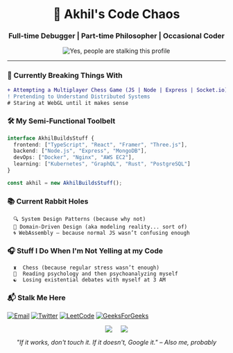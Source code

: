 <h1 align="center">🧃 Akhil's Code Chaos</h1>
<h3 align="center">Full-time Debugger | Part-time Philosopher | Occasional Coder</h3>

<p align="center">
  <img src="https://komarev.com/ghpvc/?username=silky-x0&color=4B0082&style=flat-square" alt="Yes, people are stalking this profile" /> 
</p>

---

### 🔭 Currently Breaking Things With
```diff
+ Attempting a Multiplayer Chess Game (JS | Node | Express | Socket.io)
! Pretending to Understand Distributed Systems
# Staring at WebGL until it makes sense
```

### 🛠️ My Semi-Functional Toolbelt
```typescript
interface AkhilBuildsStuff {
  frontend: ["TypeScript", "React", "Framer", "Three.js"],
  backend: ["Node.js", "Express", "MongoDB"],
  devOps: ["Docker", "Nginx", "AWS EC2"],
  learning: ["Kubernetes", "GraphQL", "Rust", "PostgreSQL"]
}

const akhil = new AkhilBuildsStuff();
```

### 📚 Current Rabbit Holes
```
  🔍 System Design Patterns (because why not)
  🧩 Domain-Driven Design (aka modeling reality... sort of)
  🌀 WebAssembly – because normal JS wasn’t confusing enough
```

### 🎧 Stuff I Do When I'm Not Yelling at my Code
```
  ♜  Chess (because regular stress wasn’t enough)
  📖  Reading psychology and then psychoanalyzing myself
  ☯️  Losing existential debates with myself at 3 AM
```

### 📬 Stalk Me Here
<p>
  <a href="mailto:10akhil.t@gmail.com"><img alt="Email" src="https://img.shields.io/badge/Email-10akhil.t%40gmail.com-D14836?style=flat-square&logo=gmail"/></a>
  <a href="https://twitter.com/3mindedscholar"><img alt="Twitter" src="https://img.shields.io/badge/Twitter-%403mindedscholar-1DA1F2?style=flat-square&logo=twitter"/></a>
  <a href="https://leetcode.com/3MindedScholar"><img alt="LeetCode" src="https://img.shields.io/badge/LeetCode-3MindedScholar-FFA116?style=flat-square&logo=leetcode"/></a>
  <a href="https://auth.geeksforgeeks.org/user/user_ful3u1538za"><img alt="GeeksForGeeks" src="https://img.shields.io/badge/GFG-user__ful3u1538za-2F8D46?style=flat-square&logo=geeksforgeeks"/></a>
</p>

<div align="center" style="display: flex; gap: 20px; justify-content: center"> 
  <img src="https://github-readme-stats.vercel.app/api?username=silky-x0&show_icons=true&theme=merko&hide_border=true&include_all_commits=true" /> 
  <img src="https://github-readme-stats.vercel.app/api/top-langs/?username=silky-x0&layout=compact&theme=merko&hide_border=true" /> 
</div>

<p align="center"> <em>"If it works, don't touch it. If it doesn't, Google it." – Also me, probably</em> </p>
